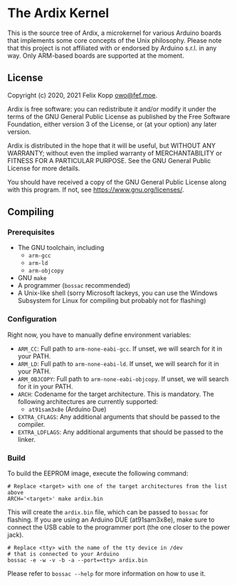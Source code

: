 # The Ardix Kernel

This is the source tree of Ardix, a microkernel for various Arduino boards that implements some core
concepts of the Unix philosophy.  Please note that this project is not affiliated with or endorsed
by Arduino s.r.l. in any way.  Only ARM-based boards are supported at the moment.

## License

Copyright (c) 2020, 2021 Felix Kopp <owo@fef.moe>.

Ardix is free software: you can redistribute it and/or modify it
under the terms of the GNU General Public License as published by
the Free Software Foundation, either version 3 of the License, or
(at your option) any later version.

Ardix is distributed in the hope that it will be useful, but
WITHOUT ANY WARRANTY; without even the implied warranty of
MERCHANTABILITY or FITNESS FOR A PARTICULAR PURPOSE.
See the GNU General Public License for more details.

You should have received a copy of the GNU General Public License
along with this program.  If not, see <https://www.gnu.org/licenses/>.

## Compiling

### Prerequisites

- The GNU toolchain, including
    * `arm-gcc`
    * `arm-ld`
    * `arm-objcopy`
- GNU `make`
- A programmer (`bossac` recommended)
- A Unix-like shell (sorry Microsoft lackeys, you can use the Windows Subsystem for Linux for
  compiling but probably not for flashing)

### Configuration

Right now, you have to manually define environment variables:

- `ARM_CC`: Full path to `arm-none-eabi-gcc`.  If unset, we will search for it in your PATH.
- `ARM_LD`: Full path to `arm-none-eabi-ld`.  If unset, we will search for it in your PATH.
- `ARM_OBJCOPY`: Full path to `arm-none-eabi-objcopy`.
  If unset, we will search for it in your PATH.
- `ARCH`: Codename for the target architecture.  This is mandatory.
  The following architectures are currently supported:
    * `at91sam3x8e` (Arduino Due)
- `EXTRA_CFLAGS`: Any additional arguments that should be passed to the compiler.
- `EXTRA_LDFLAGS`: Any additional arguments that should be passed to the linker.

### Build

To build the EEPROM image, execute the following command:

```shell
# Replace <target> with one of the target architectures from the list above
ARCH='<target>' make ardix.bin
```

This will create the `ardix.bin` file, which can be passed to `bossac` for flashing.
If you are using an Arduino DUE (at91sam3x8e), make sure to connect the USB cable to the programmer
port (the one closer to the power jack).

```shell
# Replace <tty> with the name of the tty device in /dev
# that is connected to your Arduino
bossac -e -w -v -b -a --port=<tty> ardix.bin
```

Please refer to `bossac --help` for more information on how to use it.
